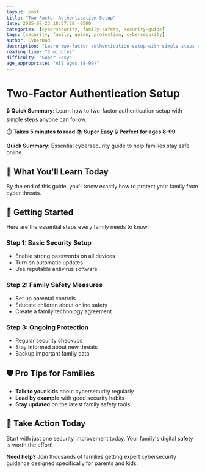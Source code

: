 ```yaml
---
layout: post
title: "Two-Factor Authentication Setup"
date: 2025-07-23 18:57:28 -0500
categories: [cybersecurity, family-safety, security-guide]
tags: [security, family, guide, protection, cybersecurity]
author: CyberDad
description: "Learn two-factor authentication setup with simple steps anyone can follow."
reading_time: "5 minutes"
difficulty: "Super Easy"
age_appropriate: "All ages (8-99)"
---
```


# Two-Factor Authentication Setup

🔒 **Quick Summary:** Learn how to two-factor authentication setup with simple steps anyone can follow.

⏱️ **Takes 5 minutes to read** 📚 **Super Easy** 🔒 **Perfect for ages 8-99**

**Quick Summary:** Essential cybersecurity guide to help families stay safe online.

## 🎯 What You'll Learn Today

By the end of this guide, you'll know exactly how to protect your family from cyber threats.

## 🚀 Getting Started

Here are the essential steps every family needs to know:

### Step 1: Basic Security Setup
- Enable strong passwords on all devices
- Turn on automatic updates
- Use reputable antivirus software

### Step 2: Family Safety Measures  
- Set up parental controls
- Educate children about online safety
- Create a family technology agreement

### Step 3: Ongoing Protection
- Regular security checkups
- Stay informed about new threats
- Backup important family data

## 🛡️ Pro Tips for Families

- **Talk to your kids** about cybersecurity regularly
- **Lead by example** with good security habits  
- **Stay updated** on the latest family safety tools

## 🎯 Take Action Today

Start with just one security improvement today. Your family's digital safety is worth the effort!

**Need help?** Join thousands of families getting expert cybersecurity guidance designed specifically for parents and kids.
